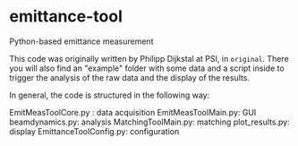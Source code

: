 # emittance-tool
Python-based emittance measurement


This code was originally written by Philipp Dijkstal at PSI, in `original`.
There you will also find an "example" folder with some data and a script inside to trigger the analysis of the raw data and the display of the results.

In general, the code is structured in the following way:

EmitMeasToolCore.py : data acquisition
EmitMeasToolMain.py: GUI
beamdynamics.py: analysis
MatchingToolMain.py: matching
plot_results.py: display
EmittanceToolConfig.py: configuration